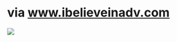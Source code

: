 <!--
id: 49493279
link: http://tumblr.atmos.org/post/49493279/via-www-ibelieveinadv-com
slug: via-www-ibelieveinadv-com
date: Tue Sep 09 2008 19:06:47 GMT-0700 (PDT)
publish: 2008-09-09
tags: 
title: via www.ibelieveinadv.com
-->


via www.ibelieveinadv.com
=========================

![](http://25.media.tumblr.com/ZyX8Upfyndouvc65IQC5iS64_500.jpg)

